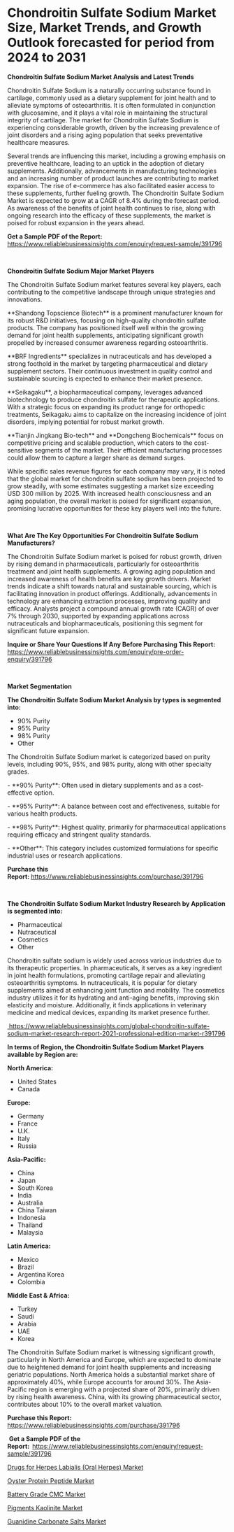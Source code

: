 <p><h1>Chondroitin Sulfate Sodium Market Size, Market Trends, and Growth Outlook forecasted for period from 2024 to 2031</h1></p><p><strong>Chondroitin Sulfate Sodium Market Analysis and Latest Trends</strong></p>
<p><p>Chondroitin Sulfate Sodium is a naturally occurring substance found in cartilage, commonly used as a dietary supplement for joint health and to alleviate symptoms of osteoarthritis. It is often formulated in conjunction with glucosamine, and it plays a vital role in maintaining the structural integrity of cartilage. The market for Chondroitin Sulfate Sodium is experiencing considerable growth, driven by the increasing prevalence of joint disorders and a rising aging population that seeks preventative healthcare measures.</p><p>Several trends are influencing this market, including a growing emphasis on preventive healthcare, leading to an uptick in the adoption of dietary supplements. Additionally, advancements in manufacturing technologies and an increasing number of product launches are contributing to market expansion. The rise of e-commerce has also facilitated easier access to these supplements, further fueling growth. The Chondroitin Sulfate Sodium Market is expected to grow at a CAGR of 8.4% during the forecast period. As awareness of the benefits of joint health continues to rise, along with ongoing research into the efficacy of these supplements, the market is poised for robust expansion in the years ahead.</p></p>
<p><strong>Get a Sample PDF of the Report:&nbsp;</strong> <a href="https://www.reliablebusinessinsights.com/enquiry/request-sample/391796?utm_campaign=1686&utm_medium=2&utm_source=Github&utm_content=ia&utm_term=26102024&utm_id=chondroitin-sulfate-sodium">https://www.reliablebusinessinsights.com/enquiry/request-sample/391796</a></p>
<p>&nbsp;</p>
<p><strong>Chondroitin Sulfate Sodium Major Market Players</strong></p>
<p><p>The Chondroitin Sulfate Sodium market features several key players, each contributing to the competitive landscape through unique strategies and innovations. </p><p>**Shandong Topscience Biotech** is a prominent manufacturer known for its robust R&D initiatives, focusing on high-quality chondroitin sulfate products. The company has positioned itself well within the growing demand for joint health supplements, anticipating significant growth propelled by increased consumer awareness regarding osteoarthritis.</p><p>**BRF Ingredients** specializes in nutraceuticals and has developed a strong foothold in the market by targeting pharmaceutical and dietary supplement sectors. Their continuous investment in quality control and sustainable sourcing is expected to enhance their market presence. </p><p>**Seikagaku**, a biopharmaceutical company, leverages advanced biotechnology to produce chondroitin sulfate for therapeutic applications. With a strategic focus on expanding its product range for orthopedic treatments, Seikagaku aims to capitalize on the increasing incidence of joint disorders, implying potential for robust market growth.</p><p>**Tianjin Jingkang Bio-tech** and **Dongcheng Biochemicals** focus on competitive pricing and scalable production, which caters to the cost-sensitive segments of the market. Their efficient manufacturing processes could allow them to capture a larger share as demand surges.</p><p>While specific sales revenue figures for each company may vary, it is noted that the global market for chondroitin sulfate sodium has been projected to grow steadily, with some estimates suggesting a market size exceeding USD 300 million by 2025. With increased health consciousness and an aging population, the overall market is poised for significant expansion, promising lucrative opportunities for these key players well into the future.</p></p>
<p>&nbsp;</p>
<p><strong>What Are The Key Opportunities For Chondroitin Sulfate Sodium Manufacturers?</strong></p>
<p><p>The Chondroitin Sulfate Sodium market is poised for robust growth, driven by rising demand in pharmaceuticals, particularly for osteoarthritis treatment and joint health supplements. A growing aging population and increased awareness of health benefits are key growth drivers. Market trends indicate a shift towards natural and sustainable sourcing, which is facilitating innovation in product offerings. Additionally, advancements in technology are enhancing extraction processes, improving quality and efficacy. Analysts project a compound annual growth rate (CAGR) of over 7% through 2030, supported by expanding applications across nutraceuticals and biopharmaceuticals, positioning this segment for significant future expansion.</p></p>
<p><strong>Inquire or Share Your Questions If Any Before Purchasing This Report:</strong> <a href="https://www.reliablebusinessinsights.com/enquiry/pre-order-enquiry/391796?utm_campaign=1686&utm_medium=2&utm_source=Github&utm_content=ia&utm_term=26102024&utm_id=chondroitin-sulfate-sodium">https://www.reliablebusinessinsights.com/enquiry/pre-order-enquiry/391796</a></p>
<p>&nbsp;</p>
<p><strong>Market Segmentation</strong></p>
<p><strong>The Chondroitin Sulfate Sodium Market Analysis by types is segmented into:</strong></p>
<p><ul><li>90% Purity</li><li>95% Purity</li><li>98% Purity</li><li>Other</li></ul></p>
<p><p>The Chondroitin Sulfate Sodium market is categorized based on purity levels, including 90%, 95%, and 98% purity, along with other specialty grades. </p><p>- **90% Purity**: Often used in dietary supplements and as a cost-effective option. </p><p>- **95% Purity**: A balance between cost and effectiveness, suitable for various health products. </p><p>- **98% Purity**: Highest quality, primarily for pharmaceutical applications requiring efficacy and stringent quality standards. </p><p>- **Other**: This category includes customized formulations for specific industrial uses or research applications.</p></p>
<p><strong>Purchase this Report:&nbsp;</strong><a href="https://www.reliablebusinessinsights.com/purchase/391796?utm_campaign=1686&utm_medium=2&utm_source=Github&utm_content=ia&utm_term=26102024&utm_id=chondroitin-sulfate-sodium">https://www.reliablebusinessinsights.com/purchase/391796</a></p>
<p>&nbsp;</p>
<p><strong>The Chondroitin Sulfate Sodium Market Industry Research by Application is segmented into:</strong></p>
<p><ul><li>Pharmaceutical</li><li>Nutraceutical</li><li>Cosmetics</li><li>Other</li></ul></p>
<p><p>Chondroitin sulfate sodium is widely used across various industries due to its therapeutic properties. In pharmaceuticals, it serves as a key ingredient in joint health formulations, promoting cartilage repair and alleviating osteoarthritis symptoms. In nutraceuticals, it is popular for dietary supplements aimed at enhancing joint function and mobility. The cosmetics industry utilizes it for its hydrating and anti-aging benefits, improving skin elasticity and moisture. Additionally, it finds applications in veterinary medicine and medical devices, expanding its market presence further.</p></p>
<p><a href="https://www.reliablebusinessinsights.com/global-chondroitin-sulfate-sodium-market-research-report-2021-professional-edition-market-r391796?utm_campaign=1686&utm_medium=2&utm_source=Github&utm_content=ia&utm_term=26102024&utm_id=chondroitin-sulfate-sodium">&nbsp;https://www.reliablebusinessinsights.com/global-chondroitin-sulfate-sodium-market-research-report-2021-professional-edition-market-r391796</a></p>
<p><strong>In terms of Region, the Chondroitin Sulfate Sodium Market Players available by Region are:</strong></p>
<p>
    <p> <strong> North America: </strong>
        <ul>
            <li>United States</li>
            <li>Canada</li>
        </ul>
        </p> 
    <p> <strong> Europe: </strong>
        <ul>
            <li>Germany</li>
            <li>France</li>
            <li>U.K.</li>
            <li>Italy</li>
            <li>Russia</li>
        </ul>
        </p> 
    <p> <strong> Asia-Pacific: </strong>
        <ul>
            <li>China</li>
            <li>Japan</li>
            <li>South Korea</li>
            <li>India</li>
            <li>Australia</li>
            <li>China Taiwan</li>
            <li>Indonesia</li>
            <li>Thailand</li>
            <li>Malaysia</li>
        </ul>
        </p> 
    <p> <strong> Latin America: </strong>
        <ul>
            <li>Mexico</li>
            <li>Brazil</li>
            <li>Argentina Korea</li>
            <li>Colombia</li>
        </ul>
        </p> 
    <p> <strong> Middle East & Africa: </strong>
        <ul>
            <li>Turkey</li>
            <li>Saudi</li>
            <li>Arabia</li>
            <li>UAE</li>
            <li>Korea</li>
        </ul>
    </p>
    </p>
<p><p>The Chondroitin Sulfate Sodium market is witnessing significant growth, particularly in North America and Europe, which are expected to dominate due to heightened demand for joint health supplements and increasing geriatric populations. North America holds a substantial market share of approximately 40%, while Europe accounts for around 30%. The Asia-Pacific region is emerging with a projected share of 20%, primarily driven by rising health awareness. China, with its growing pharmaceutical sector, contributes about 10% to the overall market valuation.</p></p>
<p><strong>Purchase this Report: </strong><a href="https://www.reliablebusinessinsights.com/purchase/391796?utm_campaign=1686&utm_medium=2&utm_source=Github&utm_content=ia&utm_term=26102024&utm_id=chondroitin-sulfate-sodium">https://www.reliablebusinessinsights.com/purchase/391796</a></p>
<p>&nbsp;<strong>Get a Sample PDF of the Report:&nbsp;&nbsp;</strong><a href="https://www.reliablebusinessinsights.com/enquiry/request-sample/391796?utm_campaign=1686&utm_medium=2&utm_source=Github&utm_content=ia&utm_term=26102024&utm_id=chondroitin-sulfate-sodium">https://www.reliablebusinessinsights.com/enquiry/request-sample/391796</a></p>
<p><strong></strong></p>
<p><p><a href="https://www.linkedin.com/pulse/drugs-herpes-labialis-oral-market-ecosystem-competitive-landscape-75bff?utm_campaign=1686&utm_medium=2&utm_source=Github&utm_content=ia&utm_term=26102024&utm_id=chondroitin-sulfate-sodium">Drugs for Herpes Labialis (Oral Herpes) Market</a></p><p><a href="https://www.linkedin.com/pulse/influencing-factors-oyster-protein-peptide-market-insights-rizrf?utm_campaign=1686&utm_medium=2&utm_source=Github&utm_content=ia&utm_term=26102024&utm_id=chondroitin-sulfate-sodium">Oyster Protein Peptide Market</a></p><p><a href="https://www.linkedin.com/pulse/battery-grade-cmc-market-growth-segmentation-regional-analysis-fq6jf?utm_campaign=1686&utm_medium=2&utm_source=Github&utm_content=ia&utm_term=26102024&utm_id=chondroitin-sulfate-sodium">Battery Grade CMC Market</a></p><p><a href="https://www.linkedin.com/pulse/pigments-kaolinite-market-outlook-forecast-from-2024-2031-2w6ff?utm_campaign=1686&utm_medium=2&utm_source=Github&utm_content=ia&utm_term=26102024&utm_id=chondroitin-sulfate-sodium">Pigments Kaolinite Market</a></p><p><a href="https://www.linkedin.com/pulse/guanidine-carbonate-salts-market-outlook-current-assessment-xtk9c?utm_campaign=1686&utm_medium=2&utm_source=Github&utm_content=ia&utm_term=26102024&utm_id=chondroitin-sulfate-sodium">Guanidine Carbonate Salts Market</a></p></p>